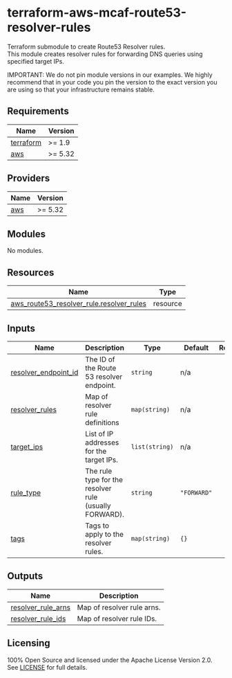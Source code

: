 # terraform-aws-mcaf-route53-resolver-rules

Terraform submodule to create Route53 Resolver rules.  
This module creates resolver rules for forwarding DNS queries using specified target IPs.

IMPORTANT: We do not pin module versions in our examples. We highly recommend that in your code you pin the version to the exact version you are using so that your infrastructure remains stable.

<!-- BEGIN_TF_DOCS -->
## Requirements

| Name | Version |
|------|---------|
| <a name="requirement_terraform"></a> [terraform](#requirement\_terraform) | >= 1.9 |
| <a name="requirement_aws"></a> [aws](#requirement\_aws) | >= 5.32 |

## Providers

| Name | Version |
|------|---------|
| <a name="provider_aws"></a> [aws](#provider\_aws) | >= 5.32 |

## Modules

No modules.

## Resources

| Name | Type |
|------|------|
| [aws_route53_resolver_rule.resolver_rules](https://registry.terraform.io/providers/hashicorp/aws/latest/docs/resources/route53_resolver_rule) | resource |

## Inputs

| Name | Description | Type | Default | Required |
|------|-------------|------|---------|:--------:|
| <a name="input_resolver_endpoint_id"></a> [resolver\_endpoint\_id](#input\_resolver\_endpoint\_id) | The ID of the Route 53 resolver endpoint. | `string` | n/a | yes |
| <a name="input_resolver_rules"></a> [resolver\_rules](#input\_resolver\_rules) | Map of resolver rule definitions | `map(string)` | n/a | yes |
| <a name="input_target_ips"></a> [target\_ips](#input\_target\_ips) | List of IP addresses for the target IPs. | `list(string)` | n/a | yes |
| <a name="input_rule_type"></a> [rule\_type](#input\_rule\_type) | The rule type for the resolver rule (usually FORWARD). | `string` | `"FORWARD"` | no |
| <a name="input_tags"></a> [tags](#input\_tags) | Tags to apply to the resolver rules. | `map(string)` | `{}` | no |

## Outputs

| Name | Description |
|------|-------------|
| <a name="output_resolver_rule_arns"></a> [resolver\_rule\_arns](#output\_resolver\_rule\_arns) | Map of resolver rule arns. |
| <a name="output_resolver_rule_ids"></a> [resolver\_rule\_ids](#output\_resolver\_rule\_ids) | Map of resolver rule IDs. |
<!-- END_TF_DOCS -->

## Licensing

100% Open Source and licensed under the Apache License Version 2.0.  
See [LICENSE](https://github.com/schubergphilis/terraform-aws-mcaf-route53-resolver/blob/master/LICENSE) for full details.
